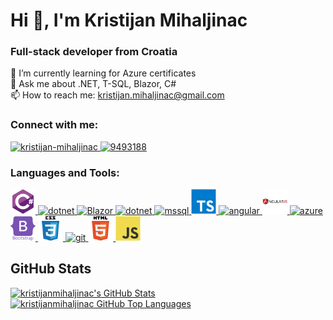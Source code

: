 <h1>Hi 👋, I'm Kristijan Mihaljinac</h1>
<h3>Full-stack developer from Croatia</h3>
<p> 🌱 I&rsquo;m currently learning for Azure certificates <br /> 💬 Ask me about .NET, T-SQL, Blazor, C# <br /> 📫 How to reach me: <a href="mailto: kristijan.mihaljinac@gmail.com" target="_blank">kristijan.mihaljinac@gmail.com</a>
</p>
<h3>Connect with me:</h3>
<p>
  <a href="https://linkedin.com/in/kristijan-mihaljinac" target="blank">
    <img src="https://raw.githubusercontent.com/rahuldkjain/github-profile-readme-generator/master/src/images/icons/Social/linked-in-alt.svg" alt="kristijan-mihaljinac" width="40" height="30" />
  </a>
  <a href="https://stackoverflow.com/users/9493188" target="blank">
    <img src="https://raw.githubusercontent.com/rahuldkjain/github-profile-readme-generator/master/src/images/icons/Social/stack-overflow.svg" alt="9493188" width="40" height="30" />
  </a>
</p>
<h3>Languages and Tools:</h3>
<p>
  <a href="https://www.w3schools.com/cs/" target="_blank" rel="noreferrer">
    <img src="https://raw.githubusercontent.com/devicons/devicon/master/icons/csharp/csharp-original.svg" alt="csharp" width="40" height="40" />
  </a>
  <a href="https://dotnet.microsoft.com/">
    <img src="https://upload.wikimedia.org/wikipedia/commons/e/ee/.NET_Core_Logo.svg" alt="dotnet" width="40" height="40" />
  </a>
  <a href="https://dotnet.microsoft.com/apps/aspnet/web-apps/blazor">
    <img src="https://upload.wikimedia.org/wikipedia/commons/d/d0/Blazor.png" alt="Blazor" width="50" height="50" />
  </a>
  <a href="https://dotnet.microsoft.com/">
    <img src="https://www.vectorlogo.zone/logos/dotnet/dotnet-ar21.svg" alt="dotnet" width="100" height="50" />
  </a>
  <a href="https://www.microsoft.com/en-us/sql-server" target="_blank" rel="noreferrer">
    <img src="https://www.svgrepo.com/show/303229/microsoft-sql-server-logo.svg" alt="mssql" width="40" height="40" />
  </a>
  <a href="https://www.typescriptlang.org/" target="_blank" rel="noreferrer">
    <img src="https://raw.githubusercontent.com/devicons/devicon/master/icons/typescript/typescript-original.svg" alt="typescript" width="40" height="40" />
  </a>
  <a href="https://angular.io" target="_blank" rel="noreferrer">
    <img src="https://angular.io/assets/images/logos/angular/angular.svg" alt="angular" width="40" height="40" />
  </a>
  <a href="https://angular.io" target="_blank" rel="noreferrer">
    <img src="https://raw.githubusercontent.com/devicons/devicon/master/icons/angularjs/angularjs-original-wordmark.svg" alt="angularjs" width="40" height="40" />
  </a>
  <a href="https://azure.microsoft.com/en-in/" target="_blank" rel="noreferrer">
    <img src="https://www.vectorlogo.zone/logos/microsoft_azure/microsoft_azure-icon.svg" alt="azure" width="40" height="40" />
  </a>
  <a href="https://getbootstrap.com" target="_blank" rel="noreferrer">
    <img src="https://raw.githubusercontent.com/devicons/devicon/master/icons/bootstrap/bootstrap-plain-wordmark.svg" alt="bootstrap" width="40" height="40" />
  </a>
  <a href="https://www.w3schools.com/css/" target="_blank" rel="noreferrer">
    <img src="https://raw.githubusercontent.com/devicons/devicon/master/icons/css3/css3-original-wordmark.svg" alt="css3" width="40" height="40" />
  </a>
  <a href="https://git-scm.com/" target="_blank" rel="noreferrer">
    <img src="https://www.vectorlogo.zone/logos/git-scm/git-scm-icon.svg" alt="git" width="40" height="40" />
  </a>
  <a href="https://www.w3.org/html/" target="_blank" rel="noreferrer">
    <img src="https://raw.githubusercontent.com/devicons/devicon/master/icons/html5/html5-original-wordmark.svg" alt="html5" width="40" height="40" />
  </a>
  <a href="https://developer.mozilla.org/en-US/docs/Web/JavaScript" target="_blank" rel="noreferrer">
    <img src="https://raw.githubusercontent.com/devicons/devicon/master/icons/javascript/javascript-original.svg" alt="javascript" width="40" height="40" />
  </a>
</p>


## GitHub Stats

<a href="https://github.com/kristijanmihaljinac">
  <img height="180em" src="https://github-readme-stats.vercel.app/api?username=kristijanmihaljinac&show_icons=true&theme=shades-of-purple&count_private=true" alt="kristijanmihaljinac's GitHub Stats" />
  <img height="180em" src="https://github-readme-stats.vercel.app/api/top-langs/?username=kristijanmihaljinac&theme=shades-of-purple&layout=compact" 
    alt="kristijanmihaljinac GitHub Top Languages" />
</a>
